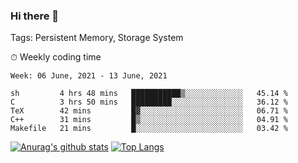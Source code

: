 ### Hi there 👋

Tags: Persistent Memory, Storage System

<!--

[![Anurag's github stats](https://github-readme-stats.vercel.app/api?username=wwyf)](https://github.com/anuraghazra/github-readme-stats)

[![Anurag's github stats](https://github-readme-stats.vercel.app/api?username=wwyf&count_private=true)](https://github.com/anuraghazra/github-readme-stats)


[![Top Langs](https://github-readme-stats.vercel.app/api/top-langs/?username=wwyf&count_private=true&&hide=jupyter%20notebook,html)](https://github.com/anuraghazra/github-readme-stats)



-->


⏱ Weekly coding time

<!--START_SECTION:waka-->
```text
Week: 06 June, 2021 - 13 June, 2021

sh         4 hrs 48 mins   ███████████▒░░░░░░░░░░░░░   45.14 % 
C          3 hrs 50 mins   █████████░░░░░░░░░░░░░░░░   36.12 % 
TeX        42 mins         █▓░░░░░░░░░░░░░░░░░░░░░░░   06.71 % 
C++        31 mins         █▒░░░░░░░░░░░░░░░░░░░░░░░   04.91 % 
Makefile   21 mins         █░░░░░░░░░░░░░░░░░░░░░░░░   03.42 % 
```
<!--END_SECTION:waka-->



[![Anurag's github stats](https://github-readme-stats.vercel.app/api?username=wwyf&count_private=true&show_icons=true&hide_border=true)](https://github.com/anuraghazra/github-readme-stats) [![Top Langs](https://github-readme-stats.vercel.app/api/top-langs/?username=wwyf&count_private=true&hide=jupyter%20notebook,html,OpenEdge%20ABL&langs_count=10&layout=compact&hide_border=true)](https://github.com/anuraghazra/github-readme-stats)

<!--

[![willianrod's wakatime stats](https://github-readme-stats.vercel.app/api/wakatime?username=wwyf)](https://github.com/anuraghazra/github-readme-stats)


-->

